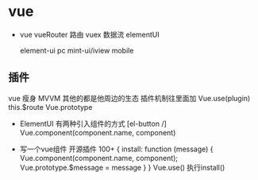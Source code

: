 # vue

- vue
  vueRouter 路由
  vuex   数据流
  elementUI

  element-ui  pc
  mint-ui/iview  mobile

## 插件

  vue 瘦身  MVVM
  其他的都是他周边的生态
  插件机制往里面加
  Vue.use(plugin)
  this.$route
  Vue.prototype

- ElementUI 有两种引入组件的方式
  [el-button /]
  Vue.component(component.name, component)

- 写一个vue组件 开源插件 100+
  {
    install: function (message) {
      Vue.component(component.name, component);
      Vue.prototype.$message = message
    }
  }
  Vue.use()   执行install()
